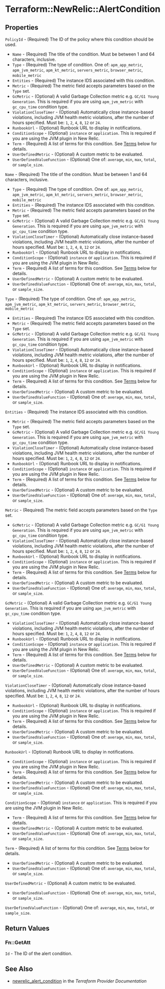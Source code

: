 # Terraform::NewRelic::AlertCondition



## Properties

`PolicyId` - (Required) The ID of the policy where this condition should be used.
* `Name` - (Required) The title of the condition. Must be between 1 and 64 characters, inclusive.
* `Type` - (Required) The type of condition. One of: `apm_app_metric`, `apm_jvm_metric`, `apm_kt_metric`, `servers_metric`, `browser_metric`, `mobile_metric`
* `Entities` - (Required) The instance IDS associated with this condition.
* `Metric` - (Required) The metric field accepts parameters based on the `Type` set.
* `GcMetric` - (Optional) A valid Garbage Collection metric e.g. `GC/G1 Young Generation`. This is required if you are using `apm_jvm_metric` with `gc_cpu_time` condition type.
* `ViolationCloseTimer` - (Optional) Automatically close instance-based violations, including JVM health metric violations, after the number of hours specified. Must be: `1`, `2`, `4`, `8`, `12` or `24`.
* `RunbookUrl` - (Optional) Runbook URL to display in notifications.
* `ConditionScope` - (Optional) `instance` or `application`.  This is required if you are using the JVM plugin in New Relic.
* `Term` - (Required) A list of terms for this condition. See [Terms](#terms) below for details.
* `UserDefinedMetric` - (Optional) A custom metric to be evaluated.
* `UserDefinedValueFunction` - (Optional) One of: `average`, `min`, `max`, `total`, or `sample_size`.

`Name` - (Required) The title of the condition. Must be between 1 and 64 characters, inclusive.
* `Type` - (Required) The type of condition. One of: `apm_app_metric`, `apm_jvm_metric`, `apm_kt_metric`, `servers_metric`, `browser_metric`, `mobile_metric`
* `Entities` - (Required) The instance IDS associated with this condition.
* `Metric` - (Required) The metric field accepts parameters based on the `Type` set.
* `GcMetric` - (Optional) A valid Garbage Collection metric e.g. `GC/G1 Young Generation`. This is required if you are using `apm_jvm_metric` with `gc_cpu_time` condition type.
* `ViolationCloseTimer` - (Optional) Automatically close instance-based violations, including JVM health metric violations, after the number of hours specified. Must be: `1`, `2`, `4`, `8`, `12` or `24`.
* `RunbookUrl` - (Optional) Runbook URL to display in notifications.
* `ConditionScope` - (Optional) `instance` or `application`.  This is required if you are using the JVM plugin in New Relic.
* `Term` - (Required) A list of terms for this condition. See [Terms](#terms) below for details.
* `UserDefinedMetric` - (Optional) A custom metric to be evaluated.
* `UserDefinedValueFunction` - (Optional) One of: `average`, `min`, `max`, `total`, or `sample_size`.

`Type` - (Required) The type of condition. One of: `apm_app_metric`, `apm_jvm_metric`, `apm_kt_metric`, `servers_metric`, `browser_metric`, `mobile_metric`
* `Entities` - (Required) The instance IDS associated with this condition.
* `Metric` - (Required) The metric field accepts parameters based on the `Type` set.
* `GcMetric` - (Optional) A valid Garbage Collection metric e.g. `GC/G1 Young Generation`. This is required if you are using `apm_jvm_metric` with `gc_cpu_time` condition type.
* `ViolationCloseTimer` - (Optional) Automatically close instance-based violations, including JVM health metric violations, after the number of hours specified. Must be: `1`, `2`, `4`, `8`, `12` or `24`.
* `RunbookUrl` - (Optional) Runbook URL to display in notifications.
* `ConditionScope` - (Optional) `instance` or `application`.  This is required if you are using the JVM plugin in New Relic.
* `Term` - (Required) A list of terms for this condition. See [Terms](#terms) below for details.
* `UserDefinedMetric` - (Optional) A custom metric to be evaluated.
* `UserDefinedValueFunction` - (Optional) One of: `average`, `min`, `max`, `total`, or `sample_size`.

`Entities` - (Required) The instance IDS associated with this condition.
* `Metric` - (Required) The metric field accepts parameters based on the `Type` set.
* `GcMetric` - (Optional) A valid Garbage Collection metric e.g. `GC/G1 Young Generation`. This is required if you are using `apm_jvm_metric` with `gc_cpu_time` condition type.
* `ViolationCloseTimer` - (Optional) Automatically close instance-based violations, including JVM health metric violations, after the number of hours specified. Must be: `1`, `2`, `4`, `8`, `12` or `24`.
* `RunbookUrl` - (Optional) Runbook URL to display in notifications.
* `ConditionScope` - (Optional) `instance` or `application`.  This is required if you are using the JVM plugin in New Relic.
* `Term` - (Required) A list of terms for this condition. See [Terms](#terms) below for details.
* `UserDefinedMetric` - (Optional) A custom metric to be evaluated.
* `UserDefinedValueFunction` - (Optional) One of: `average`, `min`, `max`, `total`, or `sample_size`.

`Metric` - (Required) The metric field accepts parameters based on the `Type` set.
* `GcMetric` - (Optional) A valid Garbage Collection metric e.g. `GC/G1 Young Generation`. This is required if you are using `apm_jvm_metric` with `gc_cpu_time` condition type.
* `ViolationCloseTimer` - (Optional) Automatically close instance-based violations, including JVM health metric violations, after the number of hours specified. Must be: `1`, `2`, `4`, `8`, `12` or `24`.
* `RunbookUrl` - (Optional) Runbook URL to display in notifications.
* `ConditionScope` - (Optional) `instance` or `application`.  This is required if you are using the JVM plugin in New Relic.
* `Term` - (Required) A list of terms for this condition. See [Terms](#terms) below for details.
* `UserDefinedMetric` - (Optional) A custom metric to be evaluated.
* `UserDefinedValueFunction` - (Optional) One of: `average`, `min`, `max`, `total`, or `sample_size`.

`GcMetric` - (Optional) A valid Garbage Collection metric e.g. `GC/G1 Young Generation`. This is required if you are using `apm_jvm_metric` with `gc_cpu_time` condition type.
* `ViolationCloseTimer` - (Optional) Automatically close instance-based violations, including JVM health metric violations, after the number of hours specified. Must be: `1`, `2`, `4`, `8`, `12` or `24`.
* `RunbookUrl` - (Optional) Runbook URL to display in notifications.
* `ConditionScope` - (Optional) `instance` or `application`.  This is required if you are using the JVM plugin in New Relic.
* `Term` - (Required) A list of terms for this condition. See [Terms](#terms) below for details.
* `UserDefinedMetric` - (Optional) A custom metric to be evaluated.
* `UserDefinedValueFunction` - (Optional) One of: `average`, `min`, `max`, `total`, or `sample_size`.

`ViolationCloseTimer` - (Optional) Automatically close instance-based violations, including JVM health metric violations, after the number of hours specified. Must be: `1`, `2`, `4`, `8`, `12` or `24`.
* `RunbookUrl` - (Optional) Runbook URL to display in notifications.
* `ConditionScope` - (Optional) `instance` or `application`.  This is required if you are using the JVM plugin in New Relic.
* `Term` - (Required) A list of terms for this condition. See [Terms](#terms) below for details.
* `UserDefinedMetric` - (Optional) A custom metric to be evaluated.
* `UserDefinedValueFunction` - (Optional) One of: `average`, `min`, `max`, `total`, or `sample_size`.

`RunbookUrl` - (Optional) Runbook URL to display in notifications.
* `ConditionScope` - (Optional) `instance` or `application`.  This is required if you are using the JVM plugin in New Relic.
* `Term` - (Required) A list of terms for this condition. See [Terms](#terms) below for details.
* `UserDefinedMetric` - (Optional) A custom metric to be evaluated.
* `UserDefinedValueFunction` - (Optional) One of: `average`, `min`, `max`, `total`, or `sample_size`.

`ConditionScope` - (Optional) `instance` or `application`.  This is required if you are using the JVM plugin in New Relic.
* `Term` - (Required) A list of terms for this condition. See [Terms](#terms) below for details.
* `UserDefinedMetric` - (Optional) A custom metric to be evaluated.
* `UserDefinedValueFunction` - (Optional) One of: `average`, `min`, `max`, `total`, or `sample_size`.

`Term` - (Required) A list of terms for this condition. See [Terms](#terms) below for details.
* `UserDefinedMetric` - (Optional) A custom metric to be evaluated.
* `UserDefinedValueFunction` - (Optional) One of: `average`, `min`, `max`, `total`, or `sample_size`.

`UserDefinedMetric` - (Optional) A custom metric to be evaluated.
* `UserDefinedValueFunction` - (Optional) One of: `average`, `min`, `max`, `total`, or `sample_size`.

`UserDefinedValueFunction` - (Optional) One of: `average`, `min`, `max`, `total`, or `sample_size`.


## Return Values

### Fn::GetAtt

`Id` - The ID of the alert condition.

## See Also

* [newrelic_alert_condition](https://www.terraform.io/docs/providers/newrelic/r/alert_condition.html) in the _Terraform Provider Documentation_